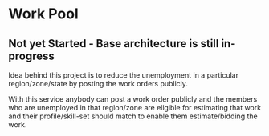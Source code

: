 # Work Pool


## Not yet Started - Base architecture is still in-progress
Idea behind this project is to reduce the unemployment in a particular region/zone/state by posting the work orders publicly.

With this service anybody can post a work order publicly and the members who are unemployed in that region/zone are eligible for estimating that work and their profile/skill-set should match to enable them estimate/bidding the work.


